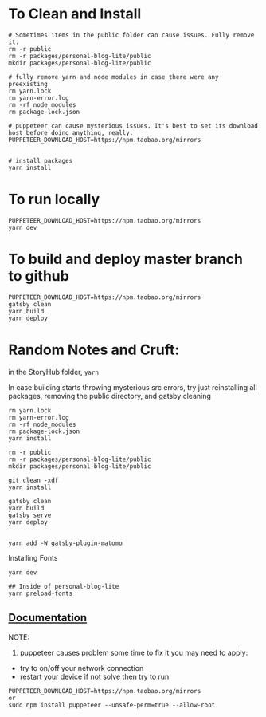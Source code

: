 # To Clean and Install
```
# Sometimes items in the public folder can cause issues. Fully remove it.
rm -r public
rm -r packages/personal-blog-lite/public
mkdir packages/personal-blog-lite/public

# fully remove yarn and node modules in case there were any preexisting
rm yarn.lock
rm yarn-error.log
rm -rf node_modules
rm package-lock.json

# puppeteer can cause mysterious issues. It's best to set its download host before doing anything, really.
PUPPETEER_DOWNLOAD_HOST=https://npm.taobao.org/mirrors


# install packages
yarn install
```


# To run locally
```
PUPPETEER_DOWNLOAD_HOST=https://npm.taobao.org/mirrors
yarn dev
```


# To build and deploy master branch to github
```
PUPPETEER_DOWNLOAD_HOST=https://npm.taobao.org/mirrors
gatsby clean
yarn build
yarn deploy
```


# Random Notes and Cruft:

in the StoryHub folder,
`yarn`

<!-- `yarn dev:personal-minimal` -->

In case building starts throwing mysterious src errors, try just reinstalling all packages, removing the public directory, and gatsby cleaning

```
rm yarn.lock
rm yarn-error.log
rm -rf node_modules
rm package-lock.json
yarn install

rm -r public
rm -r packages/personal-blog-lite/public
mkdir packages/personal-blog-lite/public

git clean -xdf
yarn install

gatsby clean
yarn build
gatsby serve
yarn deploy


yarn add -W gatsby-plugin-matomo
```



Installing Fonts
```
yarn dev

## Inside of personal-blog-lite
yarn preload-fonts
```


## [Documentation](/DOCUMENTATION.md)

NOTE:

1. puppeteer causes problem some time to fix it you may need to apply:

- try to on/off your network connection
- restart your device
  if not solve then try to run

```
PUPPETEER_DOWNLOAD_HOST=https://npm.taobao.org/mirrors
or
sudo npm install puppeteer --unsafe-perm=true --allow-root
```
